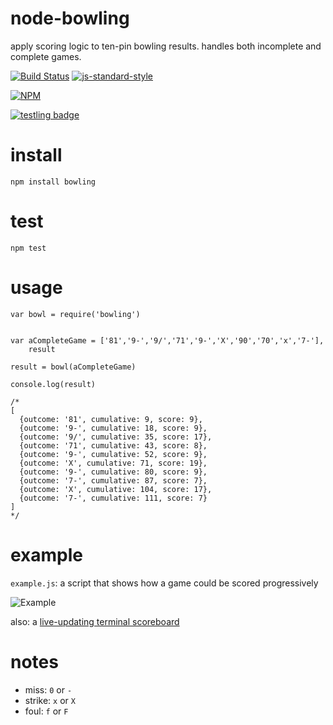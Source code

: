 
# node-bowling

apply scoring logic to ten-pin bowling results. handles both incomplete and complete games.

[![Build Status](https://travis-ci.org/tphummel/node-bowling.png)](https://travis-ci.org/tphummel/node-bowling) [![js-standard-style](https://img.shields.io/badge/code%20style-standard-brightgreen.svg?style=flat)](https://github.com/feross/standard)

[![NPM](https://nodei.co/npm/bowling.png?downloads=true)](https://nodei.co/npm/bowling/)

[![testling badge](https://ci.testling.com/tphummel/node-bowling.png)](https://ci.testling.com/tphummel/node-bowling)

# install

    npm install bowling

# test

    npm test

# usage

    var bowl = require('bowling')


    var aCompleteGame = ['81','9-','9/','71','9-','X','90','70','x','7-'],
        result

    result = bowl(aCompleteGame)

    console.log(result)

    /*
    [
      {outcome: '81', cumulative: 9, score: 9},
      {outcome: '9-', cumulative: 18, score: 9},
      {outcome: '9/', cumulative: 35, score: 17},
      {outcome: '71', cumulative: 43, score: 8},
      {outcome: '9-', cumulative: 52, score: 9},
      {outcome: 'X', cumulative: 71, score: 19},
      {outcome: '9-', cumulative: 80, score: 9},
      {outcome: '7-', cumulative: 87, score: 7},
      {outcome: 'X', cumulative: 104, score: 17},
      {outcome: '7-', cumulative: 111, score: 7}
    ]
    */

# example

`example.js`: a script that shows how a game could be scored progressively

![Example](http://i.imgur.com/A9NlY6W.gif)

also: a [live-updating terminal scoreboard](https://gist.github.com/tphummel/f757412870387c9897b9)

# notes

- miss: `0` or `-`
- strike: `x` or `X`
- foul: `f` or `F`
